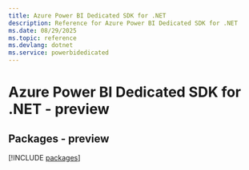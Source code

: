 ```yaml
---
title: Azure Power BI Dedicated SDK for .NET
description: Reference for Azure Power BI Dedicated SDK for .NET
ms.date: 08/29/2025
ms.topic: reference
ms.devlang: dotnet
ms.service: powerbidedicated
---
```

# Azure Power BI Dedicated SDK for .NET - preview
## Packages - preview
[!INCLUDE [packages](power-bi-dedicated-index.md)]